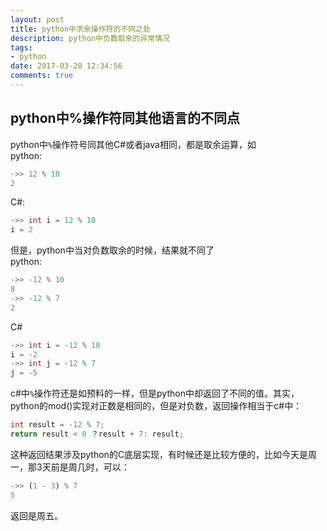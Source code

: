 ```yaml
---
layout: post
title: python中求余操作符的不同之处
description: python中负数取余的异常情况
tags:
- python
date: 2017-03-20 12:34:56
comments: true
---
```


## python中%操作符同其他语言的不同点

python中`%`操作符号同其他C#或者java相同，都是取余运算，如  
python:  
```python
->> 12 % 10
2
```  
C#:  
```csharp
->> int i = 12 % 10
i = 2
```
但是，python中当对负数取余的时候，结果就不同了  
python:
```python
->> -12 % 10
8
->> -12 % 7
2
```
C#  
```csharp
->> int i = -12 % 10
i = -2
->> int j = -12 % 7
j = -5
```  
c#中`%`操作符还是如预料的一样，但是python中却返回了不同的值。其实，python的mod()实现对正数是相同的，但是对负数，返回操作相当于c#中： 
```csharp
int result = -12 % 7;
return result < 0 ？result + 7: result;
```
这种返回结果涉及python的C底层实现，有时候还是比较方便的，比如今天是周一，那3天前是周几时，可以：  
```python
->> (1 - 3) % 7
5
```
返回是周五。
